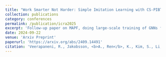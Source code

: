 ```yaml
---
title: "Work Smarter Not Harder: Simple Imitation Learning with CS-PIBT Outperforms Large Scale Imitation Learning for MAPF"
collection: publications
category: conferences
permalink: /publication/icra2025
excerpt: 'Follow-up paper on MAPF, doing large-scale training of GNNs for MAPF for improved scalability'
date: 2024-09-22
venue: 'Arxiv Preprint'
paperurl: 'https://arxiv.org/abs/2409.14491'
citation: 'Veerapaneni, R., Jakobsson, <b>A., Ren</b>, K., Kim, S., Li, J., & Likhachev, M. (2024). Work Smarter Not Harder: Simple Imitation Learning with CS-PIBT Outperforms Large Scale Imitation Learning for MAPF. arXiv preprint arXiv:2409.14491.'
---
```

